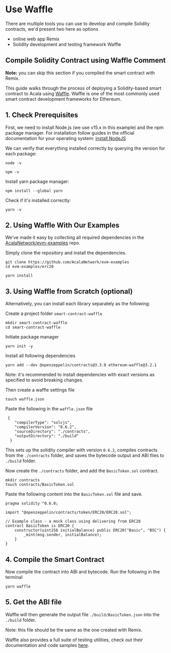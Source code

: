 # Use Waffle

There are multiple tools you can use to develop and compile Solidity contracts, we'd present two here as options

* online web app Remix 
* Solidity development and testing framework Waffle

## Compile Solidity Contract using Waffle Comment

**Note:** you can skip this section if you compiled the smart contract with Remix.

This guide walks through the process of deploying a Solidity-based smart contract to Acala using [Waffle](https://github.com/EthWorks/Waffle). Waffle is one of the most commonly used smart contract development frameworks for Ethereum.

## **1. Check Prerequisites**

First, we need to install Node.js \(we use v15.x in this example\) and the npm package manager. For installation follow guides in the official documentation for your operating system: [install NodeJS](https://nodejs.org/en/download/package-manager/)

We can verify that everything installed correctly by querying the version for each package:

```text
node -v
```

```text
npm -v
```

Install yarn package manager:

```text
npm install --global yarn
```

Check if it's installed correctly:

```text
yarn -v
```

## **2. Using Waffle With Our Examples**

We've made it easy by collecting all required dependencies in the [AcalaNetwork/evm-examples](https://github.com/AcalaNetwork/evm-examples) repo.

Simply clone the repository and install the dependencies.

```text
git clone https://github.com/AcalaNetwork/evm-examples
cd evm-examples/erc20

yarn install
```

## **3. Using Waffle from Scratch \(optional\)**

Alternatively, you can install each library separately as the following:

Create a project folder `smart-contract-waffle`

```text
mkdir smart-contract-waffle
cd smart-contract-waffle
```

Initiate package manager

```text
yarn init -y
```

Install all following dependencies

```text
yarn add --dev @openzeppelin/contracts@3.3.0 ethereum-waffle@3.2.1
```

Note: it's recommended to install dependencies with exact versions as specified to avoid breaking changes.

Then create a waffle settings file

```text
touch waffle.json
```

Paste the following in the `waffle.json` file

```text
 {
    "compilerType": "solcjs",
    "compilerVersion": "0.6.2",
    "sourceDirectory": "./contracts",
    "outputDirectory": "./build"
  }
```

This sets up the solidity compiler with version `0.6.2`, compiles contracts from the `./contracts` folder, and saves the bytecode output and ABI files to `./build` folder.

Now create the `./contracts` folder, and add the `BasicToken.sol` contract.

```text
mkdir contracts
touch contracts/BasicToken.sol
```

Paste the following content into the `BasicToken.sol` file and save.

```text
pragma solidity ^0.6.0;

import "@openzeppelin/contracts/token/ERC20/ERC20.sol";

// Example class - a mock class using delivering from ERC20
contract BasicToken is ERC20 {
    constructor(uint256 initialBalance) public ERC20("Basic", "BSC") {
        _mint(msg.sender, initialBalance);
    }
}
```

## **4. Compile the Smart Contract**

Now compile the contract into ABI and bytecode. Run the following in the terminal

```text
yarn waffle
```

## **5. Get the ABI file**

Waffle will then generate the output file `./build/BasicToken.json` into the `./build` folder.

Note: this file should be the same as the one created with Remix.

Waffle also provides a full suite of testing utilities, check out their documentation and code samples [here](https://github.com/EthWorks/Waffle).

